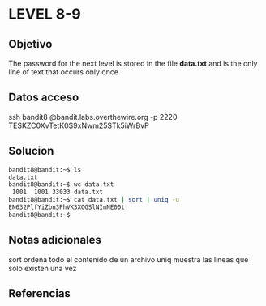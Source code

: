 # LEVEL 8-9

## Objetivo
The password for the next level is stored in the file **data.txt** and is the only line of text that occurs only once

## Datos acceso
ssh bandit8 @bandit.labs.overthewire.org -p 2220
TESKZC0XvTetK0S9xNwm25STk5iWrBvP

## Solucion
```bash
bandit8@bandit:~$ ls
data.txt
bandit8@bandit:~$ wc data.txt
 1001  1001 33033 data.txt
bandit8@bandit:~$ cat data.txt | sort | uniq -u
EN632PlfYiZbn3PhVK3XOGSlNInNE00t
bandit8@bandit:~$
```

## Notas adicionales
sort ordena todo el contenido de un archivo
uniq muestra las lineas que solo existen una vez

## Referencias

